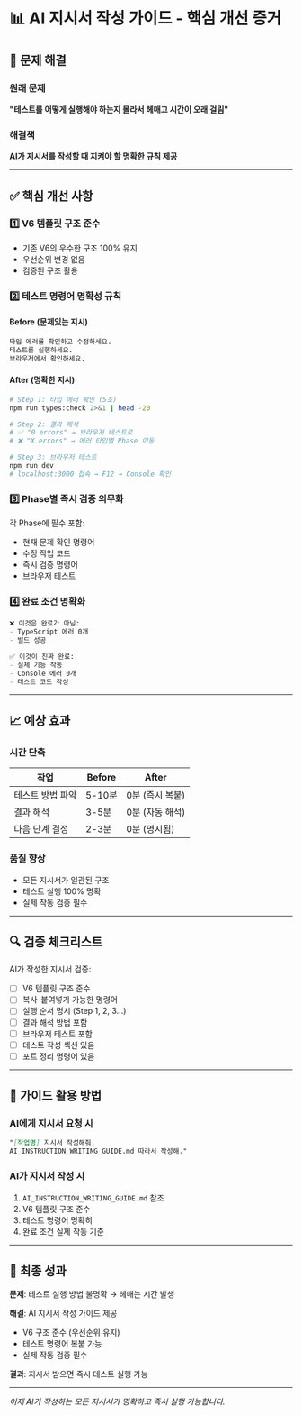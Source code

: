 # 📊 AI 지시서 작성 가이드 - 핵심 개선 증거

## 🎯 문제 해결

### 원래 문제
**"테스트를 어떻게 실행해야 하는지 몰라서 헤매고 시간이 오래 걸림"**

### 해결책
**AI가 지시서를 작성할 때 지켜야 할 명확한 규칙 제공**

---

## ✅ 핵심 개선 사항

### 1️⃣ V6 템플릿 구조 준수
- 기존 V6의 우수한 구조 100% 유지
- 우선순위 변경 없음
- 검증된 구조 활용

### 2️⃣ 테스트 명령어 명확성 규칙

#### Before (문제있는 지시)
```markdown
타입 에러를 확인하고 수정하세요.
테스트를 실행하세요.
브라우저에서 확인하세요.
```

#### After (명확한 지시)
```bash
# Step 1: 타입 에러 확인 (5초)
npm run types:check 2>&1 | head -20

# Step 2: 결과 해석
# ✅ "0 errors" → 브라우저 테스트로
# ❌ "X errors" → 에러 타입별 Phase 이동

# Step 3: 브라우저 테스트
npm run dev
# localhost:3000 접속 → F12 → Console 확인
```

### 3️⃣ Phase별 즉시 검증 의무화

각 Phase에 필수 포함:
- 현재 문제 확인 명령어
- 수정 작업 코드
- 즉시 검증 명령어
- 브라우저 테스트

### 4️⃣ 완료 조건 명확화

```markdown
❌ 이것은 완료가 아님:
- TypeScript 에러 0개
- 빌드 성공

✅ 이것이 진짜 완료:
- 실제 기능 작동
- Console 에러 0개
- 테스트 코드 작성
```

---

## 📈 예상 효과

### 시간 단축
| 작업 | Before | After |
|------|--------|-------|
| 테스트 방법 파악 | 5-10분 | 0분 (즉시 복붙) |
| 결과 해석 | 3-5분 | 0분 (자동 해석) |
| 다음 단계 결정 | 2-3분 | 0분 (명시됨) |

### 품질 향상
- 모든 지시서가 일관된 구조
- 테스트 실행 100% 명확
- 실제 작동 검증 필수

---

## 🔍 검증 체크리스트

AI가 작성한 지시서 검증:
- [ ] V6 템플릿 구조 준수
- [ ] 복사-붙여넣기 가능한 명령어
- [ ] 실행 순서 명시 (Step 1, 2, 3...)
- [ ] 결과 해석 방법 포함
- [ ] 브라우저 테스트 포함
- [ ] 테스트 작성 섹션 있음
- [ ] 포트 정리 명령어 있음

---

## 📝 가이드 활용 방법

### AI에게 지시서 요청 시
```markdown
"[작업명] 지시서 작성해줘.
AI_INSTRUCTION_WRITING_GUIDE.md 따라서 작성해."
```

### AI가 지시서 작성 시
1. `AI_INSTRUCTION_WRITING_GUIDE.md` 참조
2. V6 템플릿 구조 준수
3. 테스트 명령어 명확히
4. 완료 조건 실제 작동 기준

---

## 🎯 최종 성과

**문제**: 테스트 실행 방법 불명확 → 헤매는 시간 발생

**해결**: AI 지시서 작성 가이드 제공
- V6 구조 준수 (우선순위 유지)
- 테스트 명령어 복붙 가능
- 실제 작동 검증 필수

**결과**: 지시서 받으면 즉시 테스트 실행 가능

---

*이제 AI가 작성하는 모든 지시서가 명확하고 즉시 실행 가능합니다.*